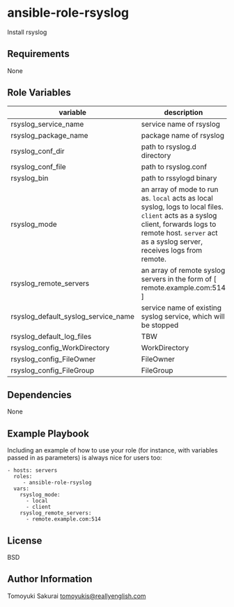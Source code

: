 ansible-role-rsyslog
====================

Install rsyslog

Requirements
------------

None

Role Variables
--------------


| variable | description | default |
|----------|-------------|---------|
| rsyslog_service_name  | service name of rsyslog | see var file |
| rsyslog_package_name  | package name of rsyslog | see var file |
| rsyslog_conf_dir      | path to rsyslog.d directory | see var file |
| rsyslog_conf_file     | path to rsyslog.conf | see var file |
| rsyslog_bin           | path to rssylogd binary | see var file |
| rsyslog_mode          | an array of mode to run as. `local` acts as local syslog, logs to local files. `client` acts as a syslog client, forwards logs to remote host. `server` act as a syslog server, receives logs from remote. | local |
| rsyslog_remote_servers | an array of remote syslog servers in the form of [ remote.example.com:514 ] | [] |
| rsyslog_default_syslog_service_name | service name of existing syslog service, which will be stopped | see var file |
| rsyslog_default_log_files | TBW | TBW |
| rsyslog_config_WorkDirectory | WorkDirectory | /var/spool/rsyslog |
| rsyslog_config_FileOwner | FileOwner | see var file |
| rsyslog_config_FileGroup | FileGroup | see var file |


Dependencies
------------

None

Example Playbook
----------------

Including an example of how to use your role (for instance, with variables passed in as parameters) is always nice for users too:

    - hosts: servers
      roles:
         - ansible-role-rsyslog
      vars:
        rsyslog_mode:
          - local
          - client
        rsyslog_remote_servers:
          - remote.example.com:514

License
-------

BSD

Author Information
------------------

Tomoyuki Sakurai <tomoyukis@reallyenglish.com>

